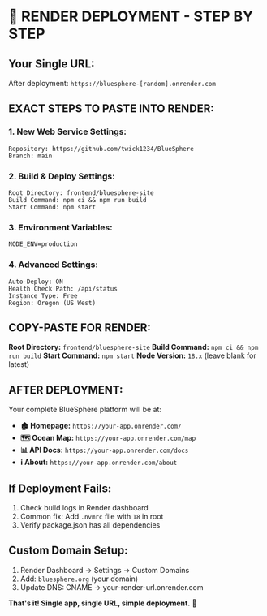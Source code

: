 # 🚀 **RENDER DEPLOYMENT - STEP BY STEP**

## **Your Single URL:** 
After deployment: `https://bluesphere-[random].onrender.com`

## **EXACT STEPS TO PASTE INTO RENDER:**

### **1. New Web Service Settings:**
```
Repository: https://github.com/twick1234/BlueSphere
Branch: main
```

### **2. Build & Deploy Settings:**
```
Root Directory: frontend/bluesphere-site
Build Command: npm ci && npm run build
Start Command: npm start
```

### **3. Environment Variables:**
```
NODE_ENV=production
```

### **4. Advanced Settings:**
```
Auto-Deploy: ON
Health Check Path: /api/status
Instance Type: Free
Region: Oregon (US West)
```

## **COPY-PASTE FOR RENDER:**

**Root Directory:** `frontend/bluesphere-site`
**Build Command:** `npm ci && npm run build`
**Start Command:** `npm start`
**Node Version:** `18.x` (leave blank for latest)

## **AFTER DEPLOYMENT:**

Your complete BlueSphere platform will be at:
- **🏠 Homepage:** `https://your-app.onrender.com/`
- **🗺️ Ocean Map:** `https://your-app.onrender.com/map`
- **📊 API Docs:** `https://your-app.onrender.com/docs`
- **ℹ️ About:** `https://your-app.onrender.com/about`

## **If Deployment Fails:**

1. Check build logs in Render dashboard
2. Common fix: Add `.nvmrc` file with `18` in root
3. Verify package.json has all dependencies

## **Custom Domain Setup:**

1. Render Dashboard → Settings → Custom Domains
2. Add: `bluesphere.org` (your domain)
3. Update DNS: CNAME → your-render-url.onrender.com

**That's it! Single app, single URL, simple deployment.** 🌊